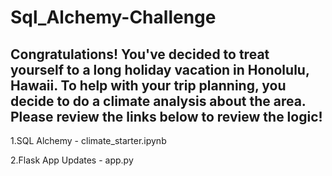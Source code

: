 # Sql_Alchemy-Challenge

## Congratulations! You've decided to treat yourself to a long holiday vacation in Honolulu, Hawaii. To help with your trip planning, you decide to do a climate analysis about the area. Please review the links below to review the logic!

1.SQL Alchemy - climate_starter.ipynb

2.Flask App Updates - app.py

